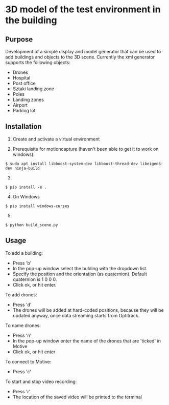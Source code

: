 # 3D model of the test environment in the building

## Purpose
Development of a simple display and model generator that can be used to add buildings and objects to the 3D scene. Currently the xml generator supports the following objects:
  * Drones
  * Hospital
  * Post office
  * Sztaki landing zone
  * Poles
  * Landing zones
  * Airport
  * Parking lot

## Installation
1. Create and activate a virtual environment

2. Prerequisite for motioncapture (haven't been able to get it to work on windows):
```
$ sudo apt install libboost-system-dev libboost-thread-dev libeigen3-dev ninja-build
```
3.
```
$ pip install -e .
```
4. On Windows
```
$ pip install windows-curses
```
5.
```
$ python build_scene.py
```

## Usage

To add a building:
  * Press 'b'
  * In the pop-up window select the bulding with the dropdown list.
  * Specify the position and the orientation (as quaternion). Default quaternion is 1 0 0 0.
  * Click ok, or hit enter.

To add drones:
  * Press 'd'
  * The drones will be added at hard-coded positions, because they will be updated anyway, once data streaming starts from Optitrack.

To name drones:
  * Press 'n'
  * In the pop-up window enter the name of the drones that are 'ticked' in Motive
  * Click ok, or hit enter

To connect to Motive:
  * Press 'c'

To start and stop video recording:
  * Press 'r'
  * The location of the saved video will be printed to the terminal
